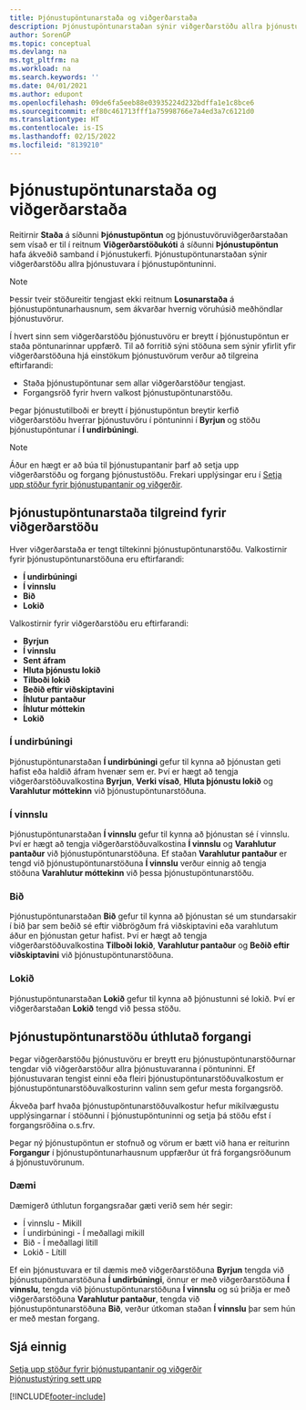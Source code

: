 ```yaml
---
title: Þjónustupöntunarstaða og viðgerðarstaða
description: Þjónustupöntunarstaðan sýnir viðgerðarstöðu allra þjónustuvara í þjónustupöntuninni.
author: SorenGP
ms.topic: conceptual
ms.devlang: na
ms.tgt_pltfrm: na
ms.workload: na
ms.search.keywords: ''
ms.date: 04/01/2021
ms.author: edupont
ms.openlocfilehash: 09de6fa5eeb88e03935224d232bdffa1e1c8bce6
ms.sourcegitcommit: ef80c461713fff1a75998766e7a4ed3a7c6121d0
ms.translationtype: HT
ms.contentlocale: is-IS
ms.lasthandoff: 02/15/2022
ms.locfileid: "8139210"
---
```

# <a name="service-order-status-and-repair-status"></a>Þjónustupöntunarstaða og viðgerðarstaða

Reitirnir **Staða** á síðunni **Þjónustupöntun** og þjónustuvöruviðgerðarstaðan sem vísað er til í reitnum **Viðgerðarstöðukóti** á síðunni **Þjónustupöntun** hafa ákveðið samband í Þjónustukerfi. Þjónustupöntunarstaðan sýnir viðgerðarstöðu allra þjónustuvara í þjónustupöntuninni.  

> [!NOTE]  
> Þessir tveir stöðureitir tengjast ekki reitnum **Losunarstaða** á þjónustupöntunarhausnum, sem ákvarðar hvernig vöruhúsið meðhöndlar þjónustuvörur.  

Í hvert sinn sem viðgerðarstöðu þjónustuvöru er breytt í þjónustupöntun er staða pöntunarinnar uppfærð. Til að forritið sýni stöðuna sem sýnir yfirlit yfir viðgerðarstöðuna hjá einstökum þjónustuvörum verður að tilgreina eftirfarandi:  

* Staða þjónustupöntunar sem allar viðgerðarstöður tengjast.  
* Forgangsröð fyrir hvern valkost þjónustupöntunarstöðu.  

Þegar þjónustutilboði er breytt í þjónustupöntun breytir kerfið viðgerðarstöðu hverrar þjónustuvöru í pöntuninni í **Byrjun** og stöðu þjónustupöntunar í **Í undirbúningi**.  

> [!NOTE]
> Áður en hægt er að búa til þjónustupantanir þarf að setja upp viðgerðarstöðu og forgang þjónustustöðu. Frekari upplýsingar eru í [Setja upp stöður fyrir þjónustupantanir og viðgerðir](service-order-repair-status.md).

## <a name="specifying-service-order-status-for-repair-status"></a>Þjónustupöntunarstaða tilgreind fyrir viðgerðarstöðu

Hver viðgerðarstaða er tengt tiltekinni þjónustupöntunarstöðu. Valkostirnir fyrir þjónustupöntunarstöðuna eru eftirfarandi:

* **Í undirbúningi**
* **Í vinnslu**
* **Bið**
* **Lokið**

Valkostirnir fyrir viðgerðarstöðu eru eftirfarandi:

* **Byrjun**
* **Í vinnslu**
* **Sent áfram**
* **Hluta þjónustu lokið**
* **Tilboði lokið**
* **Beðið eftir viðskiptavini**
* **Íhlutur pantaður**
* **Íhlutur móttekin**
* **Lokið**  

### <a name="pending"></a>Í undirbúningi

Þjónustupöntunarstaðan **Í undirbúningi** gefur til kynna að þjónustan geti hafist eða haldið áfram hvenær sem er. Því er hægt að tengja viðgerðarstöðuvalkostina **Byrjun**, **Verki vísað**, **Hluta þjónustu lokið** og **Varahlutur móttekinn** við þjónustupöntunarstöðuna.  

### <a name="in-process"></a>Í vinnslu

Þjónustupöntunarstaðan **Í vinnslu** gefur til kynna að þjónustan sé í vinnslu. Því er hægt að tengja viðgerðarstöðuvalkostina **Í vinnslu** og **Varahlutur pantaður** við þjónustupöntunarstöðuna. Ef staðan **Varahlutur pantaður** er tengd við þjónustupöntunarstöðuna **Í vinnslu** verður einnig að tengja stöðuna **Varahlutur móttekinn** við þessa þjónustupöntunarstöðu.  

### <a name="on-hold"></a>Bið

Þjónustupöntunarstaðan **Bið** gefur til kynna að þjónustan sé um stundarsakir í bið þar sem beðið sé eftir viðbrögðum frá viðskiptavini eða varahlutum áður en þjónustan getur hafist. Því er hægt að tengja viðgerðarstöðuvalkostina **Tilboði lokið**, **Varahlutur pantaður** og **Beðið eftir viðskiptavini** við þjónustupöntunarstöðuna.  

### <a name="finished"></a>Lokið

Þjónustupöntunarstaðan **Lokið** gefur til kynna að þjónustunni sé lokið. Því er viðgerðarstaðan **Lokið** tengd við þessa stöðu.  

## <a name="assigning-priority-to-service-order-status"></a>Þjónustupöntunarstöðu úthlutað forgangi

Þegar viðgerðarstöðu þjónustuvöru er breytt eru þjónustupöntunarstöðurnar tengdar við viðgerðarstöður allra þjónustuvaranna í pöntuninni. Ef þjónustuvaran tengist einni eða fleiri þjónustupöntunarstöðuvalkostum er þjónustupöntunarstöðuvalkosturinn valinn sem gefur mesta forgangsröð.  

Ákveða þarf hvaða þjónustupöntunarstöðuvalkostur hefur mikilvægustu upplýsingarnar í stöðunni í þjónustupöntuninni og setja þá stöðu efst í forgangsröðina o.s.frv.  

Þegar ný þjónustupöntun er stofnuð og vörum er bætt við hana er reiturinn **Forgangur** í þjónustupöntunarhausnum uppfærður út frá forgangsröðunum á þjónustuvörunum.  

### <a name="example"></a>Dæmi

Dæmigerð úthlutun forgangsraðar gæti verið sem hér segir:  

* Í vinnslu - Mikill  
* Í undirbúningi - Í meðallagi mikill  
* Bið - Í meðallagi lítill  
* Lokið - Lítill  

Ef ein þjónustuvara er til dæmis með viðgerðarstöðuna **Byrjun** tengda við þjónustupöntunarstöðuna **Í undirbúningi**, önnur er með viðgerðarstöðuna **Í vinnslu**, tengda við þjónustupöntunarstöðuna **Í vinnslu** og sú þriðja er með viðgerðarstöðuna **Varahlutur pantaður**, tengda við þjónustupöntunarstöðuna **Bið**, verður útkoman staðan **Í vinnslu** þar sem hún er með mestan forgang.  

## <a name="see-also"></a>Sjá einnig

[Setja upp stöður fyrir þjónustupantanir og viðgerðir](service-order-repair-status.md)  
[Þjónustustýring sett upp](service-setup-service.md)  


[!INCLUDE[footer-include](includes/footer-banner.md)]